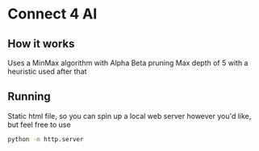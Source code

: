 # Connect 4 AI

## How it works
Uses a MinMax algorithm with Alpha Beta pruning
Max depth of 5 with a heuristic used after that

## Running
Static html file, so you can spin up a local web server however you'd like, but feel free to use

```bash
python -m http.server
```

